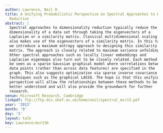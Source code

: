 ```yaml
---
author: Lawrence, Neil D.
title: A Unifying Probabilistic Perspective on Spectral Approaches to Dimensionality
  Reduction
abstract: |
  Spectral approaches to dimensionality reduction typically reduce the
  dimensionality of a data set through taking the eigenvectors of a
  Laplacian or a similarity matrix. Classical multidimensional scaling
  also makes use of the eigenvectors of a similarity matrix. In this talk
  we introduce a maximum entropy approach to designing this similarity
  matrix. The approach is closely related to maximum variance unfolding.
  Other spectral approaches such as locally linear embeddings and
  Laplacian eigenmaps also turn out to be closely related. Each method can
  be seen as a sparse Gaussian graphical model where correlations between
  data points (rather than across data features) are specified in the
  graph. This also suggests optimization via sparse inverse covariance
  techniques such as the graphical LASSO. The hope is that this unifying
  perspective will allow the relationships between these methods to be
  better understood and will also provide the groundwork for further
  research.
venue: Microsoft Research, Cambridge
linkpdf: ftp://ftp.dcs.shef.ac.uk/home/neil/spectral_msr13.pdf
year: '2013'
month: '9'
day: '5'
layout: talk
key: Lawrence:msr13b
---
```

